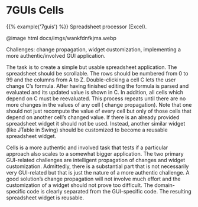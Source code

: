 # 7GUIs Cells

{{% example('7guis') %}}
Spreadsheet processor (Excel).

@image html docs/imgs/wankfdnfkjma.webp

Challenges: change propagation, widget customization, implementing a more authentic/involved GUI application.

The task is to create a simple but usable spreadsheet application. The spreadsheet should be scrollable. The rows should
be numbered from 0 to 99 and the columns from A to Z. Double-clicking a cell C lets the user change C’s formula. After
having finished editing the formula is parsed and evaluated and its updated value is shown in C. In addition, all cells
which depend on C must be reevaluated. This process repeats until there are no more changes in the values of any cell (
change propagation). Note that one should not just recompute the value of every cell but only of those cells that depend
on another cell’s changed value. If there is an already provided spreadsheet widget it should not be used. Instead,
another similar widget (like JTable in Swing) should be customized to become a reusable spreadsheet widget.

Cells is a more authentic and involved task that tests if a particular approach also scales to a somewhat bigger
application. The two primary GUI-related challenges are intelligent propagation of changes and widget customization.
Admittedly, there is a substantial part that is not necessarily very GUI-related but that is just the nature of a more
authentic challenge. A good solution’s change propagation will not involve much effort and the customization of a widget
should not prove too difficult. The domain-specific code is clearly separated from the GUI-specific code. The resulting
spreadsheet widget is reusable.